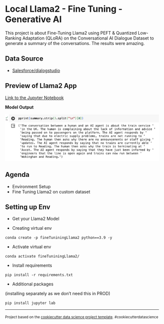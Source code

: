 Local Llama2 - Fine Tuning - Generative AI
==============================

This project is about Fine-Tuning Llama2 using PEFT & Quantized Low-Ranking Adaptation (QLoRA) on the Conversational AI Dialogue Dataset to generate a summary of the conversations. The results were amazing.



## Data Source

- [Salesforce/dialogstudio](https://huggingface.co/datasets/Salesforce/dialogstudio)


## Preview of Llama2 App

[Link to the Jupyter Notebook](https://github.com/singh-karanpal/datascience/blob/main/Generative%20AI/Llama2%20Fine-Tuning/Llama2_Fine_Tuning.ipynb)

**Model Output**

<img src='imgs/img1.jpeg'></img>


## Agenda

- Environment Setup
- Fine Tuning Llama2 on custom dataset

## Setting up Env

- Get your Llama2 Model

- Creating virtual env
```
conda create -p fineTuniningLlama2 python==3.9 -y
```

- Activate virtual env
```
conda activate fineTuniningLlama2/
```

- Install requirements
```
pip install -r requirements.txt
```

- Additional packages

(installing separately as we don’t need this in PROD)
```
pip install jupyter lab  
```








--------

<p><small>Project based on the <a target="_blank" href="https://drivendata.github.io/cookiecutter-data-science/">cookiecutter data science project template</a>. #cookiecutterdatascience</small></p>
